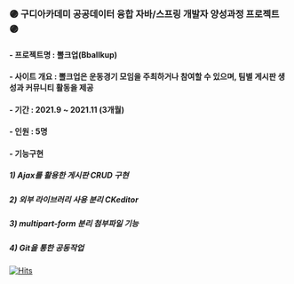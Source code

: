 ### 🟣 구디아카데미 공공데이터 융합 자바/스프링 개발자 양성과정 프로젝트 🟣
#### - 프로젝트명 : 뽈크업(Bballkup)
#### - 사이트 개요 : 뽈크업은 운동경기 모임을 주최하거나 참여할 수 있으며, 팀별 게시판 생성과 커뮤니티 활동을 제공
#### - 기간 : 2021.9 ~ 2021.11 (3개월)
#### - 인원 : 5명
#### - 기능구현
#####     1) Ajax를 활용한 게시판 CRUD 구현
#####     2) 외부 라이브러리 사용 분리 CKeditor
#####     3) multipart-form 분리 첨부파일 기능
#####     4) Git을 통한 공동작업

[![Hits](https://hits.seeyoufarm.com/api/count/incr/badge.svg?url=https%3A%2F%2Fgithub.com%2FYuHyeRi%2Fhit-counter&count_bg=%23E9CED2&title_bg=%23555555&icon=bilibili.svg&icon_color=%23FFF9F9&title=hits&edge_flat=false)](https://hits.seeyoufarm.com)

